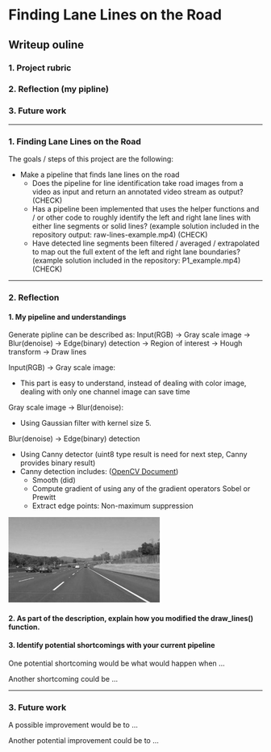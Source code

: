 # **Finding Lane Lines on the Road** 

## Writeup ouline

### 1. Project rubric
### 2. Reflection (my pipline)
### 3. Future work

---

### **1. Finding Lane Lines on the Road**

The goals / steps of this project are the following:
* Make a pipeline that finds lane lines on the road 
  - Does the pipeline for line identification take road images from a video as input and return an annotated video stream as output? (CHECK)
  - Has a pipeline been implemented that uses the helper functions and / or other code to roughly identify the left and right lane lines with either line segments or solid lines? (example solution included in the repository output: raw-lines-example.mp4) (CHECK)
  - Have detected line segments been filtered / averaged / extrapolated to map out the full extent of the left and right lane boundaries? (example solution included in the repository: P1_example.mp4) (CHECK)


[//]: # (Image References)

[image1]: ./examples/grayscale.jpg "Grayscale"

---

### **2. Reflection**

#### 1. My pipeline and understandings

Generate pipline can be described as: Input(RGB) -> Gray scale image -> Blur(denoise) -> Edge(binary) detection -> Region of interest -> Hough transform -> Draw lines 

Input(RGB) -> Gray scale image:
  - This part is easy to understand, instead of dealing with color image, dealing with only one channel image can save time
  
Gray scale image -> Blur(denoise):
  - Using Gaussian filter with kernel size 5. 
  
Blur(denoise) -> Edge(binary) detection
  - Using Canny detector (uint8 type result is need for next step, Canny provides binary result)
  - Canny detection includes: ([OpenCV Document](https://opencv-python-tutroals.readthedocs.io/en/latest/py_tutorials/py_imgproc/py_canny/py_canny.html))
    - Smooth (did)
    - Compute gradient of using any of the gradient operators Sobel or Prewitt
    - Extract edge points: Non-maximum suppression



![alt text][image1]

#### 2. As part of the description, explain how you modified the draw_lines() function.


#### 3. Identify potential shortcomings with your current pipeline


One potential shortcoming would be what would happen when ... 

Another shortcoming could be ...

---

### **3. Future work**

A possible improvement would be to ...

Another potential improvement could be to ...
